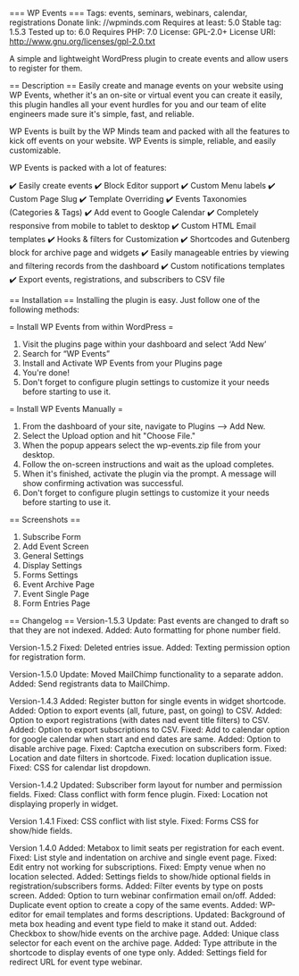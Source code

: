 === WP Events ===
Tags: events, seminars, webinars, calendar, registrations
Donate link: //wpminds.com
Requires at least: 5.0
Stable tag: 1.5.3
Tested up to: 6.0
Requires PHP: 7.0
License: GPL-2.0+
License URI: http://www.gnu.org/licenses/gpl-2.0.txt

A simple and lightweight WordPress plugin to create events and allow users to register for them.

== Description ==
Easily create and manage events on your website using WP Events, whether it\'s an on-site or virtual event you can create it easily, this plugin handles all your event hurdles for you and our team of elite engineers made sure it\'s simple, fast, and reliable.

WP Events is built by the WP Minds team and packed with all the features to kick off events on your website. WP Events is simple, reliable, and easily customizable.

WP Events is packed with a lot of features:

✔️ Easily create events
✔️ Block Editor support
✔️ Custom Menu labels
✔️ Custom Page Slug
✔️ Template Overriding
✔️ Events Taxonomies (Categories & Tags)
✔️ Add event to Google Calendar
✔️ Completely responsive from mobile to tablet to desktop
✔️ Custom HTML Email templates
✔️ Hooks & filters for Customization
✔️ Shortcodes and Gutenberg block for archive page and widgets
✔️ Easily manageable entries by viewing and filtering records from the dashboard
✔️ Custom notifications templates
✔️ Export events, registrations, and subscribers to CSV file

== Installation ==
Installing the plugin is easy. Just follow one of the following methods:

= Install WP Events from within WordPress =

1. Visit the plugins page within your dashboard and select ‘Add New’
2. Search for “WP Events”
3. Install and Activate WP Events from your Plugins page
4. You\'re done!
5. Don't forget to configure plugin settings to customize it your needs before starting to use it.

= Install WP Events Manually =

1. From the dashboard of your site, navigate to Plugins --> Add New.
2. Select the Upload option and hit \"Choose File.\"
3. When the popup appears select the wp-events.zip file from your desktop.
4. Follow the on-screen instructions and wait as the upload completes.
5. When it\'s finished, activate the plugin via the prompt. A message will show confirming activation was successful.
6. Don't forget to configure plugin settings to customize it your needs before starting to use it.

== Screenshots ==
1. Subscribe Form
2. Add Event Screen
3. General Settings
4. Display Settings
5. Forms Settings
7. Event Archive Page
8. Event Single Page
9. Form Entries Page

== Changelog ==
Version-1.5.3
Update: Past events are changed to draft so that they are not indexed.
Added: Auto formatting for phone number field.

Version-1.5.2
Fixed: Deleted entries issue.
Added: Texting permission option for registration form.

Version-1.5.0
Update: Moved MailChimp functionality to a separate addon.
Added:  Send registrants data to MailChimp.

Version-1.4.3
Added: Register button for single events in widget shortcode.
Added: Option to export events (all, future, past, on going) to CSV.
Added: Option to export registrations (with dates nad event title filters) to CSV.
Added: Option to export subscriptions to CSV.
Fixed: Add to calendar option for google calendar when start and end dates are same.
Added: Option to disable archive page.
Fixed: Captcha execution on subscribers form.
Fixed: Location and date filters in shortcode.
Fixed: location duplication issue.
Fixed: CSS for calendar list dropdown.

Version-1.4.2
Updated: Subscriber form layout for number and permission fields.
Fixed: Class conflict with form fence plugin.
Fixed: Location not displaying properly in widget.

Version 1.4.1
Fixed:  CSS conflict with list style.
Fixed:  Forms CSS for show/hide fields.

Version 1.4.0
Added: Metabox to limit seats per registration for each event.
Fixed: List style and indentation on archive and single event page.
Fixed: Edit entry not working for subscriptions.
Fixed: Empty venue when no location selected.
Added: Settings fields to show/hide optional fields in registration/subscribers forms.
Added: Filter events by type on posts screen.
Added: Option to turn webinar confirmation email on/off.
Added: Duplicate event option to create a copy of the same events.
Added: WP-editor for email templates and forms descriptions.
Updated: Background of meta box heading and event type field to make it stand out.
Added: Checkbox to show/hide events on the archive page.
Added: Unique class selector for each event on the archive page.
Added: Type attribute in the shortcode to display events of one type only.
Added: Settings field for redirect URL for event type webinar.
